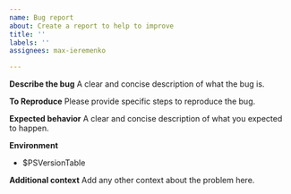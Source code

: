 ```yaml
---
name: Bug report
about: Create a report to help to improve
title: ''
labels: ''
assignees: max-ieremenko

---
```


**Describe the bug**
A clear and concise description of what the bug is.

**To Reproduce**
Please provide specific steps to reproduce the bug.

**Expected behavior**
A clear and concise description of what you expected to happen.

**Environment**
 - $PSVersionTable

**Additional context**
Add any other context about the problem here.
